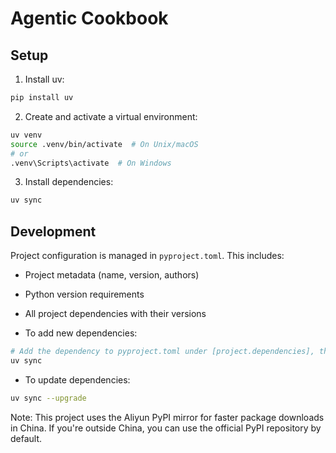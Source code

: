 # Agentic Cookbook

## Setup

1. Install uv:
```bash
pip install uv
```

2. Create and activate a virtual environment:
```bash
uv venv
source .venv/bin/activate  # On Unix/macOS
# or
.venv\Scripts\activate  # On Windows
```

3. Install dependencies:
```bash
uv sync
```

## Development

Project configuration is managed in `pyproject.toml`. This includes:
- Project metadata (name, version, authors)
- Python version requirements
- All project dependencies with their versions

- To add new dependencies:
```bash
# Add the dependency to pyproject.toml under [project.dependencies], then run:
uv sync
```

- To update dependencies:
```bash
uv sync --upgrade
```

Note: This project uses the Aliyun PyPI mirror for faster package downloads in China. If you're outside China, you can use the official PyPI repository by default.
